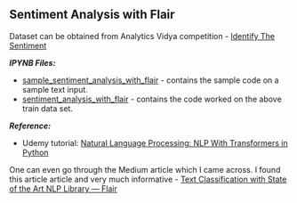 ## Sentiment Analysis with Flair

Dataset can be obtained from Analytics Vidya competition - [Identify The Sentiment](https://datahack.analyticsvidhya.com/contest/linguipedia-codefest-natural-language-processing-1/)

__*IPYNB Files:*__
  - [sample_sentiment_analysis_with_flair](https://github.com/Sandeep-Panchal/Sentiment_Analysis_with_Flair/blob/main/sample_sentiment_analysis_with_flair.ipynb) - contains the sample code on a sample text input.
  - [sentiment_analysis_with_flair]() - contains the code worked on the above train data set.

__*Reference:*__
  - Udemy tutorial: [Natural Language Processing: NLP With Transformers in Python](https://www.udemy.com/course/nlp-with-transformers/)
  
One can even go through the Medium article which I came across. I found this article article and very much informative - [Text Classification with State of the Art NLP Library — Flair](https://towardsdatascience.com/text-classification-with-state-of-the-art-nlp-library-flair-b541d7add21f)
